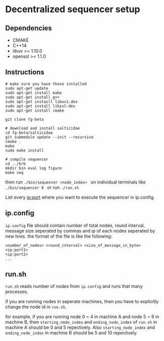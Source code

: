 # Decentralized sequencer setup

Dependencies
----------
- CMAKE
- C++14
- libuv >= 1.10.0
- openssl >= 1.1.0

Instructions
----------
```
# make sure you have those installed
sudo apt-get update
sudo apt-get install make
sudo apt-get install g++
sudo apt-get instasll libuv1.dev
sudo apt-get install libssl-dev
sudo apt-get install cmake

git clone fg-beta

# download and install salticidae
cd fg-beta/salticidae
git submodule update --init --recursive
cmake .
make
sudo make install

# compile sequencer
cd ../brb
mkdir bin eval log figure
make seq
```

then run `./bin/sequencer <node_index> ` on individual terminals like `./bin/sequencer 0 ` or run ` ./run.sh `

List every <ip:port> where you want to execute the sequencer in ip.config. 

ip.config
---
`ip.config` file should contain number of total nodes, round interval, message size seperated by commas and ip of each nodes seperated by new lines.
the format of the file is like the following:
```
<number_of_nodes> <round_interval> <size_of_message_in_byte>
<ip:port1>
<ip:port2>
...
```

run.sh
---
`run.sh` reads number of nodes from `ip.config` and runs that many processes.

if you are running nodes in seperate machines, then you have to explicitly change the node id in `run.sh`.

for example, if you are running node 0 ~ 4 in machine A and node 5 ~ 9 in machine B, then `starting_node_index` and `ending_node_index` of `run.sh` in machine A should be 0 and 5 repectively. 
Also `starting_node_index` and `ending_node_index` in machine B should be 5 and 10 repectively.

